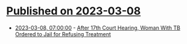 # [Published on 2023-03-08](index.md)

* [2023-03-08, 07:00:00](https://soylentnews.org/article.pl?sid=23/03/07/1258212&from=rss) - [After 17th Court Hearing, Woman With TB Ordered to Jail for Refusing Treatment](https://soylentnews.org/article.pl?sid=23/03/07/1258212&from=rss)
